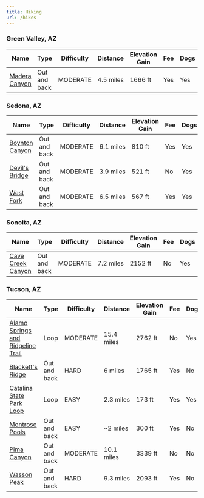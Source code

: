 ```yaml
---
title: Hiking
url: /hikes
---
```


<wb-map url="/hikes/hikes.geojson"></wb-map>

### Green Valley, AZ

| Name                                  | Type         | Difficulty | Distance  | Elevation Gain | Fee | Dogs |
| ------------------------------------- | ------------ | ---------- | --------- | -------------- | --- | ---- |
| [Madera Canyon](/hikes/madera-canyon) | Out and back | MODERATE   | 4.5 miles | 1666 ft        | Yes | Yes  |

### Sedona, AZ

| Name                                    | Type         | Difficulty | Distance  | Elevation Gain | Fee | Dogs |
| --------------------------------------- | ------------ | ---------- | --------- | -------------- | --- | ---- |
| [Boynton Canyon](/hikes/boynton-canyon) | Out and back | MODERATE   | 6.1 miles | 810 ft         | Yes | Yes  |
| [Devil's Bridge](/hikes/devils-bridge)  | Out and back | MODERATE   | 3.9 miles | 521 ft         | No  | Yes  |
| [West Fork](/hikes/west-fork)           | Out and back | MODERATE   | 6.5 miles | 567 ft         | Yes | Yes  |

### Sonoita, AZ

| Name                                          | Type         | Difficulty | Distance  | Elevation Gain | Fee | Dogs |
| --------------------------------------------- | ------------ | ---------- | --------- | -------------- | --- | ---- |
| [Cave Creek Canyon](/hikes/cave-creek-canyon) | Out and back | MODERATE   | 7.2 miles | 2152 ft        | No  | Yes  |

### Tucson, AZ

| Name                                                                | Type         | Difficulty | Distance   | Elevation Gain | Fee | Dogs |
| ------------------------------------------------------------------- | ------------ | ---------- | ---------- | -------------- | --- | ---- |
| [Alamo Springs and Ridgeline Trail](/hikes/alamo-springs-ridgeline) | Loop         | MODERATE   | 15.4 miles | 2762 ft        | No  | Yes  |
| [Blackett's Ridge](/hikes/blacketts-ridge)                          | Out and back | HARD       | 6 miles    | 1765 ft        | Yes | No   |
| [Catalina State Park Loop](/hikes/catalina-state-park-loop)         | Loop         | EASY       | 2.3 miles  | 173 ft         | Yes | Yes  |
| [Montrose Pools](/hikes/montrose-pools)                             | Out and back | EASY       | ~2 miles   | 300 ft         | Yes | No   |
| [Pima Canyon](/hikes/pima-canyon)                                   | Out and back | MODERATE   | 10.1 miles | 3339 ft        | No  | No   |
| [Wasson Peak](/hikes/wasson-peak)                                   | Out and back | HARD       | 9.3 miles  | 2093 ft        | Yes | No   |

